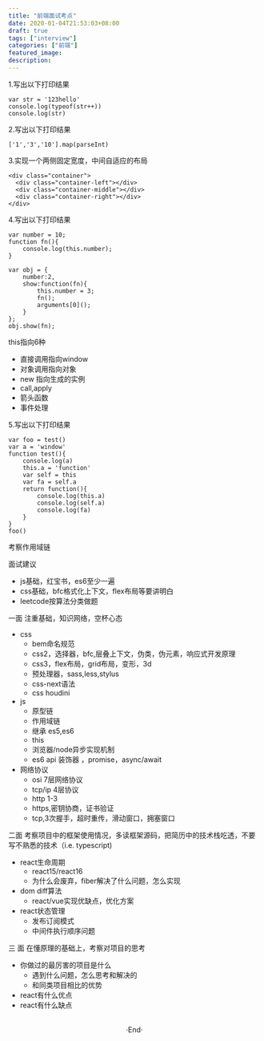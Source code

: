 ```yaml
---
title: "前端面试考点"
date: 2020-01-04T21:53:03+08:00
draft: true
tags: ["interview"]
categories: ["前端"]
featured_image: 
description: 
---
```


1.写出以下打印结果

```
var str = '123hello'
console.log(typeof(str++))
console.log(str)
```

2.写出以下打印结果

```
['1','3','10'].map(parseInt)
```

3.实现一个两侧固定宽度，中间自适应的布局

```
<div class="container">
  <div class="container-left"></div>
  <div class="container-middle"></div>
  <div class="container-right"></div>
</div>
```
4.写出以下打印结果

```
var number = 10;
function fn(){
    console.log(this.number);
}

var obj = {
    number:2,
    show:function(fn){
        this.number = 3;
        fn();
        arguments[0]();
    }
};
obj.show(fn);
```
this指向6种
- 直接调用指向window
- 对象调用指向对象
- new 指向生成的实例
- call,apply
- 箭头函数 
- 事件处理

5.写出以下打印结果
```
var foo = test()
var a = 'window'
function test(){
    console.log(a)
    this.a = 'function'
    var self = this
    var fa = self.a
    return function(){
        console.log(this.a)
        console.log(self.a)
        console.log(fa)
    }
}
foo()
```
考察作用域链

面试建议

- js基础，红宝书，es6至少一遍
- css基础，bfc格式化上下文，flex布局等要讲明白
- leetcode按算法分类做题

一面  注重基础，知识网络，空杯心态
- css 
  - bem命名规范
  - css2，选择器，bfc,层叠上下文，伪类，伪元素，响应式开发原理
  - css3，flex布局，grid布局，变形，3d
  - 预处理器，sass,less,stylus
  - css-next语法
  - css houdini
- js
  - 原型链
  - 作用域链
  - 继承 es5,es6
  - this
  - 浏览器/node异步实现机制
  - es6 api 装饰器 ，promise，async/await
- 网络协议
  - osi 7层网络协议
  - tcp/ip 4层协议
  - http 1-3
  - https,密钥协商，证书验证
  - tcp,3次握手，超时重传，滑动窗口，拥塞窗口

二面 考察项目中的框架使用情况，多读框架源码，把简历中的技术栈吃透，不要写不熟悉的技术（i.e. typescript)
- react生命周期
  - react15/react16
  - 为什么会废弃，fiber解决了什么问题，怎么实现
- dom diff算法
  - react/vue实现优缺点，优化方案
- react状态管理
  - 发布订阅模式
  - 中间件执行顺序问题

三 面 在懂原理的基础上，考察对项目的思考
- 你做过的最厉害的项目是什么
  - 遇到什么问题，怎么思考和解决的
  - 和同类项目相比的优势
- react有什么优点
- react有什么缺点

<br>

<center>  ·End·  </center>